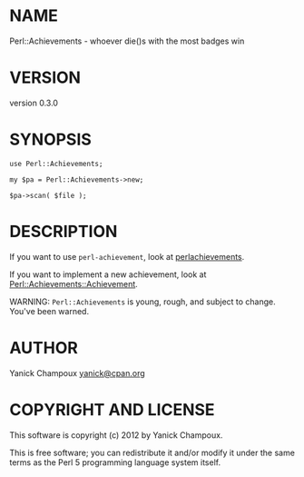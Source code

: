 # NAME

Perl::Achievements - whoever die()s with the most badges win

# VERSION

version 0.3.0

# SYNOPSIS

    use Perl::Achievements;

    my $pa = Perl::Achievements->new;

    $pa->scan( $file );

# DESCRIPTION

If you want to use `perl-achievement`, look 
at [perlachievements](http://search.cpan.org/perldoc?perlachievements).

If you want to implement a new achievement,
look at [Perl::Achievements::Achievement](http://search.cpan.org/perldoc?Perl::Achievements::Achievement).

WARNING: `Perl::Achievements` is young, rough,
and subject to change. You've been warned.

# AUTHOR

Yanick Champoux <yanick@cpan.org>

# COPYRIGHT AND LICENSE

This software is copyright (c) 2012 by Yanick Champoux.

This is free software; you can redistribute it and/or modify it under
the same terms as the Perl 5 programming language system itself.